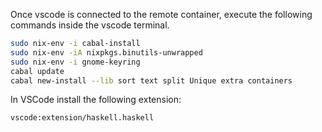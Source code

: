 Once vscode is connected to the remote container, execute the following commands inside the vscode terminal.

```bash
sudo nix-env -i cabal-install
sudo nix-env -iA nixpkgs.binutils-unwrapped
sudo nix-env -i gnome-keyring
cabal update
cabal new-install --lib sort text split Unique extra containers
```

In VSCode install the following extension:

```
vscode:extension/haskell.haskell
```